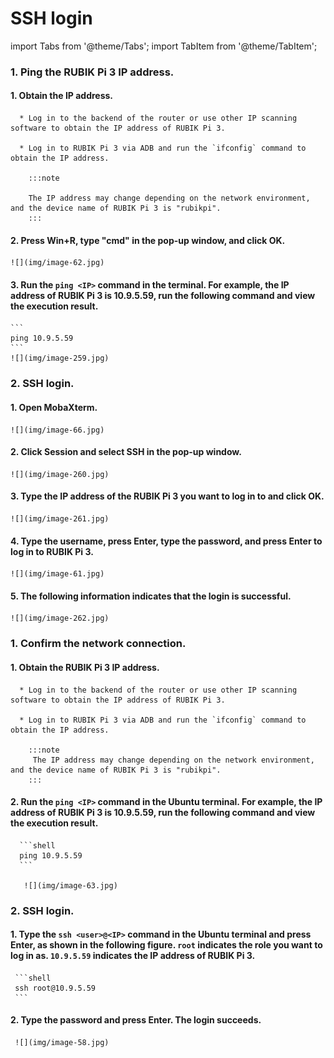# SSH login

import Tabs from '@theme/Tabs';
import TabItem from '@theme/TabItem';

<Tabs>
<TabItem value="windows" label="Windows">

### 1. Ping the RUBIK Pi 3 IP address.

   #### 1. Obtain the IP address.

      * Log in to the backend of the router or use other IP scanning software to obtain the IP address of RUBIK Pi 3.

      * Log in to RUBIK Pi 3 via ADB and run the `ifconfig` command to obtain the IP address.

        :::note
        
        The IP address may change depending on the network environment, and the device name of RUBIK Pi 3 is "rubikpi".
        :::

   #### 2. Press **Win**+**R**, type "cmd" in the pop-up window, and click **OK**.

    ![](img/image-62.jpg)
      
   #### 3. Run the `ping <IP>` command in the terminal. For example, the IP address of RUBIK Pi 3 is 10.9.5.59, run the following command and view the execution result.
    ```
    ping 10.9.5.59
    ```
    ![](img/image-259.jpg)




### 2. SSH login.

   #### 1. Open MobaXterm.

    ![](img/image-66.jpg)

   #### 2. Click **Session** and select SSH in the pop-up window.

    ![](img/image-260.jpg)

   #### 3. Type the IP address of the RUBIK Pi 3 you want to log in to and click **OK**.

    ![](img/image-261.jpg)

   #### 4. Type the username, press **Enter**, type the password, and press **Enter** to log in to RUBIK Pi 3.

    ![](img/image-61.jpg)

   #### 5. The following information indicates that the login is successful. 
    ![](img/image-262.jpg)

</TabItem>
<TabItem value="ubuntu" label="Ubuntu">

### 1. Confirm the network connection.

   #### 1. Obtain the RUBIK Pi 3 IP address.

      * Log in to the backend of the router or use other IP scanning software to obtain the IP address of RUBIK Pi 3.

      * Log in to RUBIK Pi 3 via ADB and run the `ifconfig` command to obtain the IP address.

        :::note
         The IP address may change depending on the network environment, and the device name of RUBIK Pi 3 is "rubikpi".
        :::

   #### 2. Run the `ping <IP>` command in the Ubuntu terminal. For example, the IP address of RUBIK Pi 3 is 10.9.5.59, run the following command and view the execution result.

      ```shell
      ping 10.9.5.59
      ```

       ![](img/image-63.jpg)

### 2. SSH login.

   #### 1. Type the `ssh <user>@<IP>` command in the Ubuntu terminal and press **Enter**, as shown in the following figure. `root` indicates the role you want to log in as. `10.9.5.59` indicates the IP address of RUBIK Pi 3.

     ```shell
     ssh root@10.9.5.59
     ```

  #### 2. Type the password and press **Enter**. The login succeeds.

     ![](img/image-58.jpg)

</TabItem>
</Tabs>
